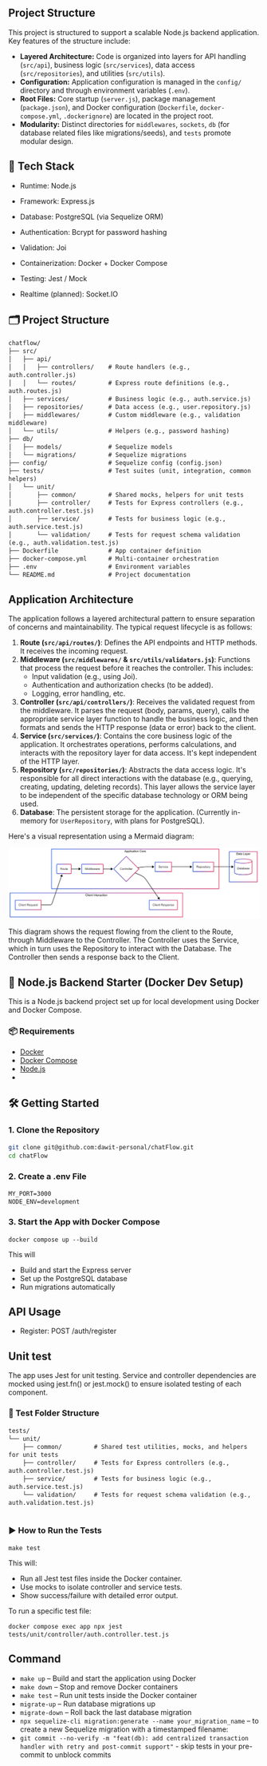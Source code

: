 ## Project Structure 

This project is structured to support a scalable Node.js backend application. Key features of the structure include:

*   **Layered Architecture:** Code is organized into layers for API handling (`src/api`), business logic (`src/services`), data access (`src/repositories`), and utilities (`src/utils`).
*   **Configuration:** Application configuration is managed in the `config/` directory and through environment variables (`.env`).
*   **Root Files:** Core startup (`server.js`), package management (`package.json`), and Docker configuration (`Dockerfile`, `docker-compose.yml`, `.dockerignore`) are located in the project root.
*   **Modularity:** Distinct directories for `middlewares`, `sockets`, `db` (for database related files like migrations/seeds), and `tests` promote modular design.

##  🧱 Tech Stack

* Runtime: Node.js

* Framework: Express.js

* Database: PostgreSQL (via Sequelize ORM)

* Authentication: Bcrypt for password hashing

* Validation: Joi

* Containerization: Docker + Docker Compose

* Testing: Jest / Mock

* Realtime (planned): Socket.IO

## 🗂️ Project Structure

``` 
chatflow/
├── src/
│   ├── api/
│   │   ├── controllers/    # Route handlers (e.g., auth.controller.js)
│   │   └── routes/         # Express route definitions (e.g., auth.routes.js)
│   ├── services/           # Business logic (e.g., auth.service.js)
│   ├── repositories/       # Data access (e.g., user.repository.js)
│   ├── middlewares/        # Custom middleware (e.g., validation middleware)
│   └── utils/              # Helpers (e.g., password hashing)
├── db/
│   ├── models/             # Sequelize models
│   └── migrations/         # Sequelize migrations
├── config/                 # Sequelize config (config.json)
├── tests/                  # Test suites (unit, integration, common helpers)
│   └── unit/
│       ├── common/         # Shared mocks, helpers for unit tests
│       ├── controller/     # Tests for Express controllers (e.g., auth.controller.test.js)
│       ├── service/        # Tests for business logic (e.g., auth.service.test.js)
│       └── validation/     # Tests for request schema validation (e.g., auth.validation.test.js)
├── Dockerfile              # App container definition
├── docker-compose.yml      # Multi-container orchestration
├── .env                    # Environment variables
└── README.md               # Project documentation

``` 

## Application Architecture

The application follows a layered architectural pattern to ensure separation of concerns and maintainability. The typical request lifecycle is as follows:

1.  **Route (`src/api/routes/`)**: Defines the API endpoints and HTTP methods. It receives the incoming request.
2.  **Middleware (`src/middlewares/` & `src/utils/validators.js`)**: Functions that process the request before it reaches the controller. This includes:
    *   Input validation (e.g., using Joi).
    *   Authentication and authorization checks (to be added).
    *   Logging, error handling, etc.
3.  **Controller (`src/api/controllers/`)**: Receives the validated request from the middleware. It parses the request (body, params, query), calls the appropriate service layer function to handle the business logic, and then formats and sends the HTTP response (data or error) back to the client.
4.  **Service (`src/services/`)**: Contains the core business logic of the application. It orchestrates operations, performs calculations, and interacts with the repository layer for data access. It's kept independent of the HTTP layer.
5.  **Repository (`src/repositories/`)**: Abstracts the data access logic. It's responsible for all direct interactions with the database (e.g., querying, creating, updating, deleting records). This layer allows the service layer to be independent of the specific database technology or ORM being used.
6.  **Database**: The persistent storage for the application. (Currently in-memory for `UserRepository`, with plans for PostgreSQL).

Here's a visual representation using a Mermaid diagram:

![Architecture Diagram](./docs/architecture.png)

This diagram shows the request flowing from the client to the Route, through Middleware to the Controller. The Controller uses the Service, which in turn uses the Repository to interact with the Database. The Controller then sends a response back to the Client.

## 🚀 Node.js Backend Starter (Docker Dev Setup)

This is a Node.js backend project set up for local development using Docker and Docker Compose.

### 📦 Requirements

- [Docker](https://www.docker.com/products/docker-desktop)
- [Docker Compose](https://docs.docker.com/compose/)
- [Node.js]()
- 
## 🛠️ Getting Started

### 1. Clone the Repository

```bash
git clone git@github.com:dawit-personal/chatFlow.git
cd chatFlow
```

### 2. Create a .env File
```env
MY_PORT=3000
NODE_ENV=development
```

### 3. Start the App with Docker Compose

```
docker compose up --build
```

This will

* Build and start the Express server
* Set up the PostgreSQL database
* Run migrations automatically

## API Usage

* Register: POST /auth/register

## Unit test 

The app uses Jest for unit testing. Service and controller dependencies are mocked using jest.fn() or jest.mock() to ensure isolated testing of each component.

### 📁 Test Folder Structure
```
tests/
└── unit/
    ├── common/         # Shared test utilities, mocks, and helpers for unit tests
    ├── controller/     # Tests for Express controllers (e.g., auth.controller.test.js)
    ├── service/        # Tests for business logic (e.g., auth.service.test.js)
    └── validation/     # Tests for request schema validation (e.g., auth.validation.test.js)


```

### ▶️ How to Run the Tests

```
make test
```
This will:

* Run all Jest test files inside the Docker container.
* Use mocks to isolate controller and service tests.
* Show success/failure with detailed error output.

To run a specific test file:

```
docker compose exec app npx jest tests/unit/controller/auth.controller.test.js
```

## Command

* `make up` – Build and start the application using Docker
* `make down` – Stop and remove Docker containers
* `make test` – Run unit tests inside the Docker container
* `migrate-up` – Run database migrations up
* `migrate-down` – Roll back the last database migration
* `npx sequelize-cli migration:generate --name your_migration_name` – to create a new Sequelize migration with a timestamped filename:
* `git commit --no-verify -m "feat(db): add centralized transaction handler with retry and post-commit support"` - skip tests in your pre-commit to unblock commits
